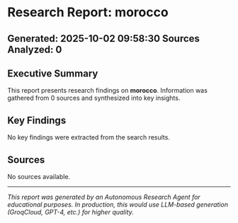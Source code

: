 # Research Report: morocco
**Generated:** 2025-10-02 09:58:30
**Sources Analyzed:** 0
---
## Executive Summary
This report presents research findings on **morocco**. Information was gathered from 0 sources and synthesized into key insights.
## Key Findings
No key findings were extracted from the search results.
## Sources
No sources available.

---
*This report was generated by an Autonomous Research Agent for educational purposes.*
*In production, this would use LLM-based generation (GroqCloud, GPT-4, etc.) for higher quality.*
